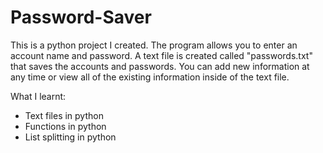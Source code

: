 # Password-Saver
This is a python project I created. The program allows you to enter an account name and password. A text file is created called "passwords.txt" that saves the accounts and passwords. You can add new information at any time or view all of the existing information inside of the text file.

What I learnt:
- Text files in python
- Functions in python
- List splitting in python
